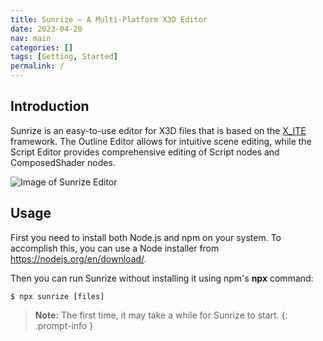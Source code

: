 ```yaml
---
title: Sunrize — A Multi-Platform X3D Editor
date: 2023-04-20
nav: main
categories: []
tags: [Getting, Started]
permalink: /
---
```

## Introduction

Sunrize is an easy-to-use editor for X3D files that is based on the [X_ITE](/x_ite/) framework. The Outline Editor allows for intuitive scene editing, while the Script Editor provides comprehensive editing of Script nodes and ComposedShader nodes.

![Image of Sunrize Editor](/assets/img/sunrize.png)

## Usage

First you need to install both Node.js and npm on your system. To accomplish this, you can use a Node installer from <https://nodejs.org/en/download/>.

Then you can run Sunrize without installing it using npm's **npx** command:

```console
$ npx sunrize [files]
```

>**Note:** The first time, it may take a while for Sunrize to start.
{: .prompt-info }

<!-- ## Download -->

<!--
* [Windows]()
* [macOS](https://www.googleapis.com/drive/v3/files/1zpMw3bicueHHd-v3qyr-V8-Crt-BkwDE?alt=media&key=AIzaSyBS1kY_jt2w1Ozw72iVPEjJ9wbPfrFU1f8)
-->
